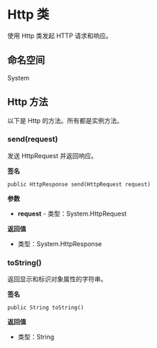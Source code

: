 # Http 类

使用 Http 类发起 HTTP 请求和响应。

## 命名空间

System

## Http 方法

以下是 Http 的方法。所有都是实例方法。

### send(request)
发送 HttpRequest 并返回响应。

**签名**
```apex
public HttpResponse send(HttpRequest request)
```

**参数**
- **request** - 类型：System.HttpRequest

**返回值**
- 类型：System.HttpResponse

### toString()
返回显示和标识对象属性的字符串。

**签名**
```apex
public String toString()
```

**返回值**
- 类型：String
